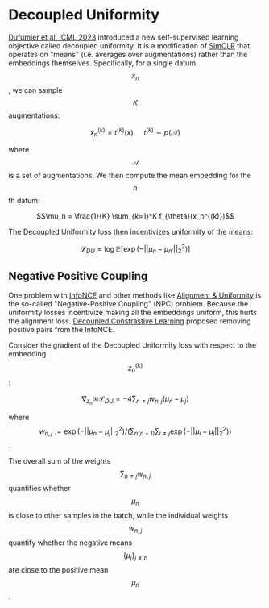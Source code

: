 # Decoupled Uniformity

[Dufumier et al. ICML 2023](https://arxiv.org/abs/2206.01646) introduced a new self-supervised learning objective called decoupled uniformity.
It is a modification of [SimCLR](simclr.html) that operates on "means" (i.e. averages over augmentations) rather than
the embeddings themselves. Specifically, for a single datum $$x_n$$, we can sample $$K$$ augmentations:

$$x_n^{(k)} = t^{(k)}(x), \quad t^{(k)} \sim p(\mathcal{A})$$

where $$\mathcal{A}$$ is a set of augmentations. We then compute the mean embedding for the $$n$$th datum:

$$\mu_n = \frac{1}{K} \sum_{k=1}^K f_{\theta}(x_n^{(k)})$$

The Decoupled Uniformity loss then incentivizes uniformity of the means:

$$\mathcal{L}_{DU} = \log \mathbb{E}\Big[\exp (- \lvert \lvert \mu_n -  \mu_{n'} \lvert \lvert_2^2 ) \Big]$$

## Negative Positive Coupling

One problem with [InfoNCE](info_nce.html) and other methods like [Alignment & Uniformity](alignment_and_uniformity.html) 
is the so-called "Negative-Positive Coupling" (NPC) problem. Because the uniformity losses incentivize making
all the embeddings uniform, this hurts the alignment loss. [Decoupled Constrastive Learning](decoupled_contrastive_learning.html)
proposed removing positive pairs from the InfoNCE.

Consider the gradient of the Decoupled Uniformity loss with respect to the embedding $$z_n^{(k)}$$:

$$ \nabla_{z_n^{(k)}} \mathcal{L}_{DU} = -4 \sum_{n \neq j} w_{n, j} (\mu_n - \mu_j) $$

where $$w_{n,j} := \exp(- \lvert \lvert \mu_n -  \mu_j \lvert \lvert_2^2) / \Big(\sum_{n(n-1)} \sum_{i \neq j} \exp(- \lvert \lvert \mu_i -  \mu_j \lvert \lvert_2^2) \Big)$$.

The overall sum of the weights $$\sum_{n \neq j} w_{n, j}$$ quantifies whether $$\mu_n$$ is close to other samples
in the batch, while the individual weights $$w_{n, j}$$ quantify whether the negative means $$\{\mu_j\}_{j \neq n}$$
are close to the positive mean $$\mu_n$$.
